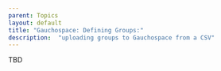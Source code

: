 ```yaml
---
parent: Topics
layout: default
title: "Gauchospace: Defining Groups:"
description:  "uploading groups to Gauchospace from a CSV"
---
```


TBD
